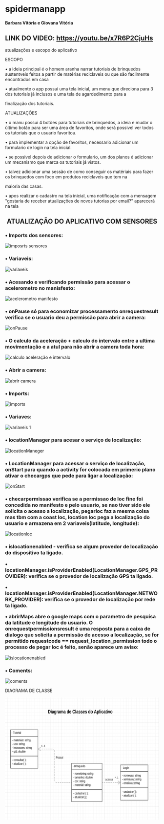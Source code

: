 # spidermanapp
#### Barbara Vitória e Giovana Vitória 
## LINK DO VIDEO: https://youtu.be/x7R6P2CjuHs

atualizações e escopo do aplicativo

ESCOPO

• a ideia principal é o homem aranha narrar tutoriais de brinquedos sustentveis feitos a partir de matérias reciclaveis ou que são facilmente encontrados em casa

• atualmente o app possui uma tela inicial, um menu que direciona para 3 dos tutorials já inclusos e uma tela de agardedimento para a

finalização dos tutoriais.

ATUALIZAÇÕES

• o manu possui 4 botões para tutoriais de brinquedos, a ideia e mudar o último botão para ser uma área de favoritos, onde será possivel ver todos os tutoriais que o usuario favoritou.

• para implementar a opção de favoritos, necessario adicionar um formulario de login na tela inicial.

• se possivel depois de adicionar o formulario, um dos planos é adicionar um mecanismo que marca os tutoriais já vistos.

• talvez adicionar uma sessão de como conseguir os matériais para fazer os brinquedos com foco em produtos reciclaveis que tem na

maioria das casas.

• apos realizar o cadastro na tela inicial, uma notificação com a mensagem "gostaria de receber atualizações de novos tutorias por email?" aparecerá na tela

<h2><center>ATUALIZAÇÃO DO APLICATIVO COM SENSORES</center></h2>

<h3>• Imports dos sensores: </h3>

![imposrts sensores](https://github.com/anabtzz/TESTE/assets/128055760/17d357c9-6c22-496d-be9e-981dff844e15)

<h3>• Variaveis:</h3>

![variaveis](https://github.com/anabtzz/TESTE/assets/128055760/b41a684b-272a-432e-8673-403dfba6f7d8)

<h3>• Acesando e verificando permissão para acessar o acelerometro no manisfesto:</h3>

![acelerometro manifesto](https://github.com/anabtzz/TESTE/assets/128055760/45401c63-72a1-4a4a-a700-97b3c3e19b0d)

<h3>• onPause só para economizar processamento onrequestresult verifica se o usuario deu a permissão para abrir a camera:</h3>

![onPause](https://github.com/anabtzz/TESTE/assets/128055760/91bc6dce-aaf1-409a-b070-cd76b0364b05)

<h3>• O calculo da aceleração + calculo do intervalo entre a ultima movimentação e a atul para não abrir a camera toda hora: </h3>

![calculo aceleração e intervalo](https://github.com/anabtzz/TESTE/assets/128055760/2bb47eff-f0a6-45d7-8ea9-efdadffcad31)


<h3>• Abrir a camera:</h3>

![abrir camera](https://github.com/anabtzz/TESTE/assets/128055760/ef07e68d-03a9-4ef9-8cf4-94c686f9cc44)

<h3>• Imports:</h3>

![imports](https://github.com/anabtzz/TESTE/assets/128055760/4766fdcd-cf1d-47b0-8465-fdd85b1e1ff8)

<h3>• Variaves: </h3>

![variaveis 1](https://github.com/anabtzz/TESTE/assets/128055760/ca79680a-fdb3-4251-92ac-0d8cd3573a9a)

<h3>• locationManager para acesar o serviço de localização:</h3>

![locationManeger](https://github.com/anabtzz/TESTE/assets/128055760/d027819f-7122-44b8-9c46-88341613f819)

<h3>• LocationManager para acessar o serviço de localização, onStart para quando a activity for colocada em primerio plano ativar o checargps que pede para ligar a localização:</h3> 

![onStart](https://github.com/anabtzz/TESTE/assets/128055760/cc5eeb9f-6883-4b83-b34b-e63c7adb7190)

<h3>• checarpermissao verifica se a permissao de loc fine foi concedida no manifesto e pelo usuario, se nao tiver sido ele solicita o acesso a localização, pegarloc faz a mesma coisa mas tbm com a coast loc, location loc pega a localização do usuario e armazena em 2 variaveis(latitude, longitude):</h3>

![locationloc](https://github.com/anabtzz/TESTE/assets/128055760/db9b3bb7-5dd6-4182-8ef4-bc2daf4427fb)


<h3>• islocationenabled - verifica se algum provedor de localização do dispositivo ta ligado.
  
• locationManager.isProviderEnabled(LocationManager.GPS_PROVIDER): verifica se o provedor de localização GPS ta ligado.

• locationManager.isProviderEnabled(LocationManager.NETWORK_PROVIDER): verifica se o provedor de localização por rede ta ligado.

• abrirMaps abre o google maps com o parametro de pesquisa da latitude e longitude do usuario. O onrequestpermissionsresult é uma resposta para a caixa de dialogo que solicita a permissão de acesso a localização, se for permitido requestcode == request_location_permission todo o processo de pegar loc é feito, senão aparece um aviso:</h3>

![islocationenabled](https://github.com/anabtzz/TESTE/assets/128055760/34dd4bd2-3bf8-4355-8a33-dd38ff59cb13)

<h3>• Coments:</h3>

![coments](https://github.com/anabtzz/TESTE/assets/128055760/c460de5b-1e80-44db-b465-dfab90b7c05b)


DIAGRAMA DE CLASSE
<p align="center">
<img width="750" height="400" src="img_readme/diagrama.jpeg">
</p>

